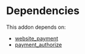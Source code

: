 # Dependencies

This addon depends on:

- [website_payment](https://github.com/bringout/oca-ocb-website/tree/c163049a3e96080ea491b42bd2bc22efde70af98/odoo-bringout-oca-ocb-website_payment)
- [payment_authorize](../../odoo-bringout-oca-ocb-payment_authorize)
